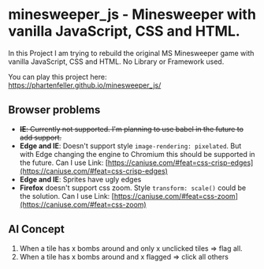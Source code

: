 # minesweeper_js - Minesweeper with vanilla JavaScript, CSS and HTML.

In this Project I am trying to rebuild the original MS Minesweeper game with vanilla JavaScript, CSS and HTML. No Library or Framework used.

You can play this project here: https://phartenfeller.github.io/minesweeper_js/

## Browser problems

- ~~**IE**: Currently not supported. I'm planning to use babel in the future to add support.~~
- **Edge and IE**: Doesn't support style `image-rendering: pixelated`. But with Edge changing the engine to Chromium this should be supported in the future. Can I use Link: [https://caniuse.com/#feat=css-crisp-edges](https://caniuse.com/#feat=css-crisp-edges)
- **Edge and IE**: Sprites have ugly edges
- **Firefox** doesn't support css zoom. Style `transform: scale()` could be the solution. Can I use Link: [https://caniuse.com/#feat=css-zoom](https://caniuse.com/#feat=css-zoom)

## AI Concept

1. When a tile has x bombs around and only x unclicked tiles => flag all.
2. When a tile has x bombs around and x flagged => click all others

